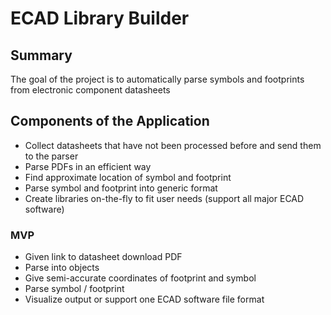 # ECAD Library Builder

## Summary
The goal of the project is to automatically parse symbols and footprints from electronic component datasheets

## Components of the Application
- Collect datasheets that have not been processed before and send them to the parser
- Parse PDFs in an efficient way
- Find approximate location of symbol and footprint
- Parse symbol and footprint into generic format
- Create libraries on-the-fly to fit user needs (support all major ECAD software)

### MVP
 - Given link to datasheet download PDF
 - Parse into objects
 - Give semi-accurate coordinates of footprint and symbol
 - Parse symbol / footprint
 - Visualize output or support one ECAD software file format